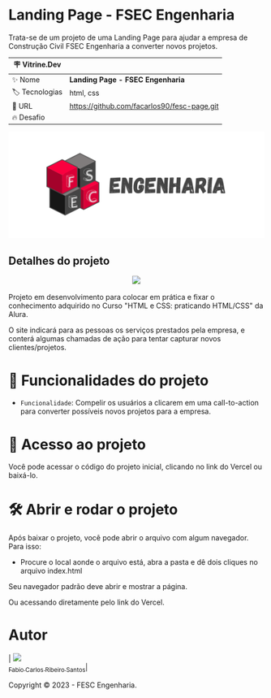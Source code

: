 # Landing Page - FSEC Engenharia

Trata-se de um projeto de uma Landing Page para ajudar a empresa de Construção Civil FSEC Engenharia a converter novos projetos.

| :placard: Vitrine.Dev |     |
| -------------  | --- |
| :sparkles: Nome        | **Landing Page - FSEC Engenharia**
| :label: Tecnologias | html, css
| :rocket: URL         | https://github.com/facarlos90/fesc-page.git
| :fire: Desafio     | 

<!-- Inserir imagem com a #vitrinedev ao final do link -->
![](https://raw.githubusercontent.com/facarlos90/fesc-page/main/capa-projeto.png#vitrinedev)

## Detalhes do projeto

<p align="center">
<img src="http://img.shields.io/static/v1?label=STATUS&message=FINALIZADO&color=GREEN&style=for-the-badge"/>
</p>

Projeto em desenvolvimento para colocar em prática e fixar o conhecimento adquirido no Curso "HTML e CSS: praticando HTML/CSS" da Alura. 

O site indicará para as pessoas os serviços prestados pela empresa, e conterá algumas chamadas de ação para tentar capturar novos clientes/projetos.

# :hammer: Funcionalidades do projeto

- `Funcionalidade`: Compelir os usuários a clicarem em uma call-to-action para converter possíveis novos projetos para a empresa.

# 📁 Acesso ao projeto

Você pode acessar o código do projeto inicial, clicando no link do Vercel ou baixá-lo.

# 🛠️ Abrir e rodar o projeto

Após baixar o projeto, você pode abrir o arquivo com algum navegador. Para isso:
  * Procure o local aonde o arquivo está, abra a pasta e dê dois cliques no arquivo index.html

Seu navegador padrão deve abrir e mostrar a página.

Ou acessando diretamente pelo link do Vercel.

# Autor

| [<img src="https://avatars.githubusercontent.com/u/126310044?v=4" width=115><br><sub>Fabio Carlos Ribeiro Santos</sub>](https://github.com/facarlos90)|


Copyright ©️ 2023 - FESC Engenharia.
